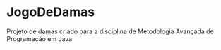 # JogoDeDamas
Projeto de damas criado para a disciplina de Metodologia Avançada de Programação em Java
